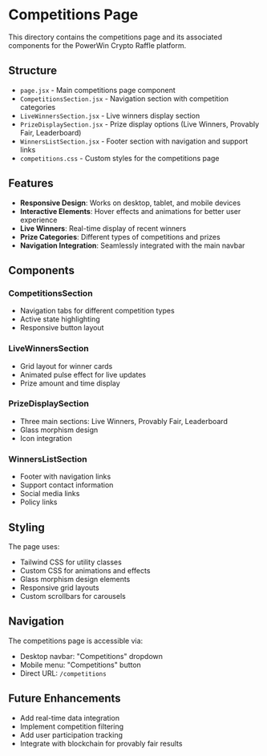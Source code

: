 # Competitions Page

This directory contains the competitions page and its associated components for the PowerWin Crypto Raffle platform.

## Structure

- `page.jsx` - Main competitions page component
- `CompetitionsSection.jsx` - Navigation section with competition categories
- `LiveWinnersSection.jsx` - Live winners display section
- `PrizeDisplaySection.jsx` - Prize display options (Live Winners, Provably Fair, Leaderboard)
- `WinnersListSection.jsx` - Footer section with navigation and support links
- `competitions.css` - Custom styles for the competitions page

## Features

- **Responsive Design**: Works on desktop, tablet, and mobile devices
- **Interactive Elements**: Hover effects and animations for better user experience
- **Live Winners**: Real-time display of recent winners
- **Prize Categories**: Different types of competitions and prizes
- **Navigation Integration**: Seamlessly integrated with the main navbar

## Components

### CompetitionsSection
- Navigation tabs for different competition types
- Active state highlighting
- Responsive button layout

### LiveWinnersSection
- Grid layout for winner cards
- Animated pulse effect for live updates
- Prize amount and time display

### PrizeDisplaySection
- Three main sections: Live Winners, Provably Fair, Leaderboard
- Glass morphism design
- Icon integration

### WinnersListSection
- Footer with navigation links
- Support contact information
- Social media links
- Policy links

## Styling

The page uses:
- Tailwind CSS for utility classes
- Custom CSS for animations and effects
- Glass morphism design elements
- Responsive grid layouts
- Custom scrollbars for carousels

## Navigation

The competitions page is accessible via:
- Desktop navbar: "Competitions" dropdown
- Mobile menu: "Competitions" button
- Direct URL: `/competitions`

## Future Enhancements

- Add real-time data integration
- Implement competition filtering
- Add user participation tracking
- Integrate with blockchain for provably fair results 